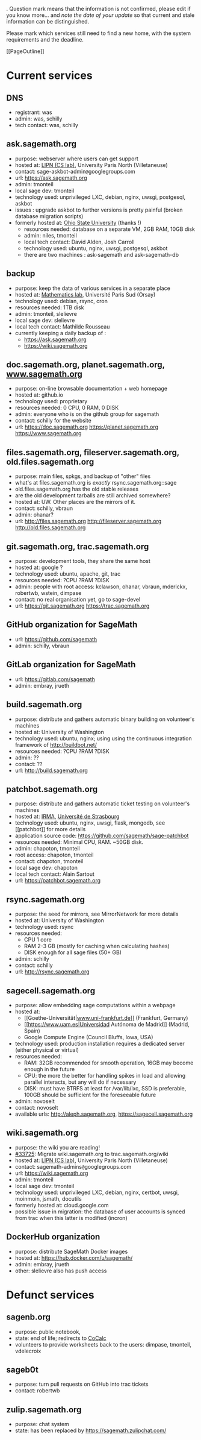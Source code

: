 . Question mark means that the information is not confirmed, please edit if you know more... and *note the date of your update* so that current and stale information can be distinguished.

Please mark which services still need to find a new home, with the system requirements and the deadline.

[[PageOutline]]


# Current services


## DNS
  * registrant: was
  * admin: was, schilly
  * tech contact: was, schilly


## ask.sagemath.org
  * purpose: webserver where users can get support
  * hosted at: [LIPN (CS lab)](https://lipn.univ-paris13.fr/), University Paris North (Villetaneuse)
  * contact: sage-askbot-admin`@`googlegroups.com
  * url: https://ask.sagemath.org
  * admin: tmonteil
  * local sage dev: tmonteil
  * technology used: unprivileged LXC, debian, nginx, uwsgi, postgesql, askbot
  * issues : upgrade askbot to further versions is pretty painful (broken database migration scripts)
  * formerly hosted at: [Ohio State University](https://www.osu.edu/) (thanks !)
    * resources needed: database on a separate VM, 2GB RAM, 10GB disk
    * admin: niles, tmonteil
    * local tech contact: David Alden, Josh Carroll
    * technology used: ubuntu, nginx, uwsgi, postgesql, askbot
    * there are two machines : ask-sagemath and ask-sagemath-db



## backup
  * purpose: keep the data of various services in a separate place
  * hosted at: [Mathematics lab](https://www.math.u-psud.fr/?lang=fr), Université Paris Sud (Orsay)
  * technology used: debian, rsync, cron
  * resources needed: 1TB disk
  * admin: tmonteil, slelievre
  * local sage dev: slelievre
  * local tech contact: Mathilde Rousseau
  * currently keeping a daily backup of :
    * https://ask.sagemath.org
    * https://wiki.sagemath.org



## doc.sagemath.org, planet.sagemath.org, www.sagemath.org
  * purpose: on-line browsable documentation + web homepage
  * hosted at: github.io
  * technology used: proprietary
  * resources needed: 0 CPU, 0 RAM, 0 DISK
  * admin: everyone who is on the github group for sagemath
  * contact: schilly for the website
  * url: https://doc.sagemath.org https://planet.sagemath.org https://www.sagemath.org


## files.sagemath.org, fileserver.sagemath.org, old.files.sagemath.org
  * purpose: main files, spkgs, and backup of "other" files
  * what's at files.sagemath.org is _exactly_ rsync.sagemath.org::sage
  * old.files.sagemath.org has the old stable releases
  * are the old development tarballs are still archived somewhere?
  * hosted at: UW. Other places are the mirrors of it.
  * contact: schilly, vbraun
  * admin: ohanar?
  * url: http://files.sagemath.org http://fileserver.sagemath.org http://old.files.sagemath.org


## git.sagemath.org, trac.sagemath.org
  * purpose: development tools, they share the same host
  * hosted at: google ?
  * technology used: ubuntu, apache, git, trac
  * resources needed: ?CPU ?RAM ?DISK
  * admin: people with root access: kclawson, ohanar, vbraun, mderickx, robertwb, wstein, dimpase
  * contact: no real organisation yet, go to sage-devel
  * url: https://git.sagemath.org https://trac.sagemath.org


## GitHub organization for SageMath
  * url: https://github.com/sagemath
  * admin: schilly, vbraun


## GitLab organization for SageMath

  * url: https://gitlab.com/sagemath
  * admin: embray, jrueth


## build.sagemath.org
  * purpose: distribute and gathers automatic binary building on volunteer's machines
  * hosted at: University of Washington
  * technology used: ubuntu, nginx; using using the continuous integration framework of http://buildbot.net/
  * resources needed: ?CPU ?RAM ?DISK
  * admin: ??
  * contact: ??
  * url: http://build.sagemath.org


## patchbot.sagemath.org
  * purpose: distribute and gathers automatic ticket testing on volunteer's machines
  * hosted at: [IRMA](https://irma.math.unistra.fr/), [Université de Strasbourg](http://www.unistra.fr)
  * technology used: ubuntu, nginx, uwsgi, flask, mongodb, see [[patchbot]] for more details
  * application source code: https://github.com/sagemath/sage-patchbot
  * resources needed: Minimal CPU, RAM. ~50GB disk.
  * admin: chapoton, tmonteil
  * root access: chapoton, tmonteil
  * contact: chapoton, tmonteil
  * local sage dev: chapoton
  * local tech contact: Alain Sartout
  * url: https://patchbot.sagemath.org


## rsync.sagemath.org
  * purpose: the seed for mirrors, see MirrorNetwork for more details
  * hosted at: University of Washington
  * technology used: rsync
  * resources needed:
     * CPU 1 core
     * RAM 2-3 GB (mostly for caching when calculating hashes)
     * DISK enough for all sage files (50+ GB)
  * admin: schilly
  * contact: schilly
  * url: http://rsync.sagemath.org


## sagecell.sagemath.org
  * purpose: allow embedding sage computations within a webpage
  * hosted at:
    * [[Goethe-Universität|www.uni-frankfurt.de]] (Frankfurt, Germany)
    * [[https://www.uam.es|Universidad Autónoma de Madrid]] (Madrid, Spain)
    * Google Compute Engine (Council Bluffs, Iowa, USA)
  * technology used: production installation requires a dedicated server (either physical or virtual)
  * resources needed:
    * RAM: 32GB recommended for smooth operation, 16GB may become enough in the future
    * CPU: the more the better for handling spikes in load and allowing parallel interacts, but any will do if necessary
    * DISK: must have BTRFS at least for /var/lib/lxc, SSD is preferable, 100GB should be sufficient for the foreseeable future
  * admin: novoselt
  * contact: novoselt
  * available urls: http://aleph.sagemath.org, https://sagecell.sagemath.org


## wiki.sagemath.org
  * purpose: the wiki you are reading!
  * [#33725](https://trac.sagemath.org/ticket/33725): Migrate wiki.sagemath.org to trac.sagemath.org/wiki
  * hosted at: [LIPN (CS lab)](https://lipn.univ-paris13.fr/), University Paris North (Villetaneuse)
  * contact: sagemath-admins`@`googlegroups.com
  * url: https://wiki.sagemath.org
  * admin: tmonteil
  * local sage dev: tmonteil
  * technology used: unprivileged LXC, debian, nginx, certbot, uwsgi, moinmoin, jsmath, docutils
  * formerly hosted at: cloud.google.com
  * possible issue in migration: the database of user accounts is synced from trac when this latter is modified (incron)


## DockerHub organization
  * purpose: distribute SageMath Docker images
  * hosted at: https://hub.docker.com/u/sagemath/
  * admin: embray, jrueth
  * other: slelievre also has push access


# Defunct services


## sagenb.org
  * purpose: public notebook,
  * state: end of life; redirects to [CoCalc](https://cocalc.com/)
  * volunteers to provide worksheets back to the users: dimpase, tmonteil, vdelecroix


## sageb0t
  * purpose: turn pull requests on GitHub into trac tickets
  * contact: robertwb


## zulip.sagemath.org
  * purpose: chat system
  * state: has been replaced by https://sagemath.zulipchat.com/
